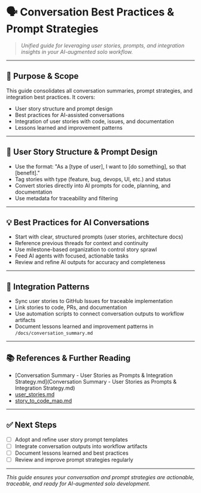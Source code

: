 # 🗣️ Conversation Best Practices & Prompt Strategies

> _Unified guide for leveraging user stories, prompts, and integration insights in your AI-augmented solo workflow._

---

## 🎯 Purpose & Scope
This guide consolidates all conversation summaries, prompt strategies, and integration best practices. It covers:
- User story structure and prompt design
- Best practices for AI-assisted conversations
- Integration of user stories with code, issues, and documentation
- Lessons learned and improvement patterns

---

## 🧩 User Story Structure & Prompt Design
- Use the format: "As a [type of user], I want to [do something], so that [benefit]."
- Tag stories with type (feature, bug, devops, UI, etc.) and status
- Convert stories directly into AI prompts for code, planning, and documentation
- Use metadata for traceability and filtering

---

## 💡 Best Practices for AI Conversations
- Start with clear, structured prompts (user stories, architecture docs)
- Reference previous threads for context and continuity
- Use milestone-based organization to control story sprawl
- Feed AI agents with focused, actionable tasks
- Review and refine AI outputs for accuracy and completeness

---

## 🔗 Integration Patterns
- Sync user stories to GitHub Issues for traceable implementation
- Link stories to code, PRs, and documentation
- Use automation scripts to connect conversation outputs to workflow artifacts
- Document lessons learned and improvement patterns in `/docs/conversation_summary.md`

---

## 📚 References & Further Reading
- [Conversation Summary - User Stories as Prompts & Integration Strategy.md](Conversation Summary - User Stories as Prompts & Integration Strategy.md)
- [user_stories.md](user_stories.md)
- [story_to_code_map.md](story_to_code_map.md)

---

## ✅ Next Steps
- [ ] Adopt and refine user story prompt templates
- [ ] Integrate conversation outputs into workflow artifacts
- [ ] Document lessons learned and best practices
- [ ] Review and improve prompt strategies regularly

---

*This guide ensures your conversation and prompt strategies are actionable, traceable, and ready for AI-augmented solo development.*
